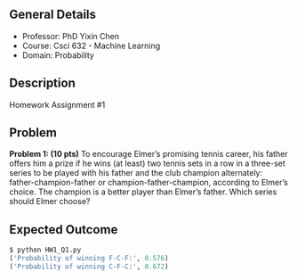 ## General Details
- Professor: PhD Yixin Chen
- Course: Csci 632 - Machine Learning
- Domain: Probability

## Description
Homework Assignment #1

## Problem
**Problem 1: (10 pts)** To encourage Elmer’s promising tennis career, his father offers him a prize if he wins (at least) two tennis sets in a row in a three-set series to be played with his father and the club champion alternately: father-champion-father or champion-father-champion, according to Elmer’s choice. The champion is a better player than Elmer’s father. Which series should Elmer choose?

## Expected Outcome
```python
$ python HW1_Q1.py
('Probability of winning F-C-F:', 0.576)
('Probability of winning C-F-C:', 0.672)
```

